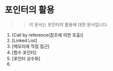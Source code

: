 # 포인터의 활용

>> 이 문서는 포인터의 활용에 대한 문서입니다.

  1. [Call by reference(참조에 의한 호출)]
  2. [Linked List]
  3. [메모리에 직접 접근]
  4. [함수 포인터]
  5. [포인터 상수화]
  6. 
